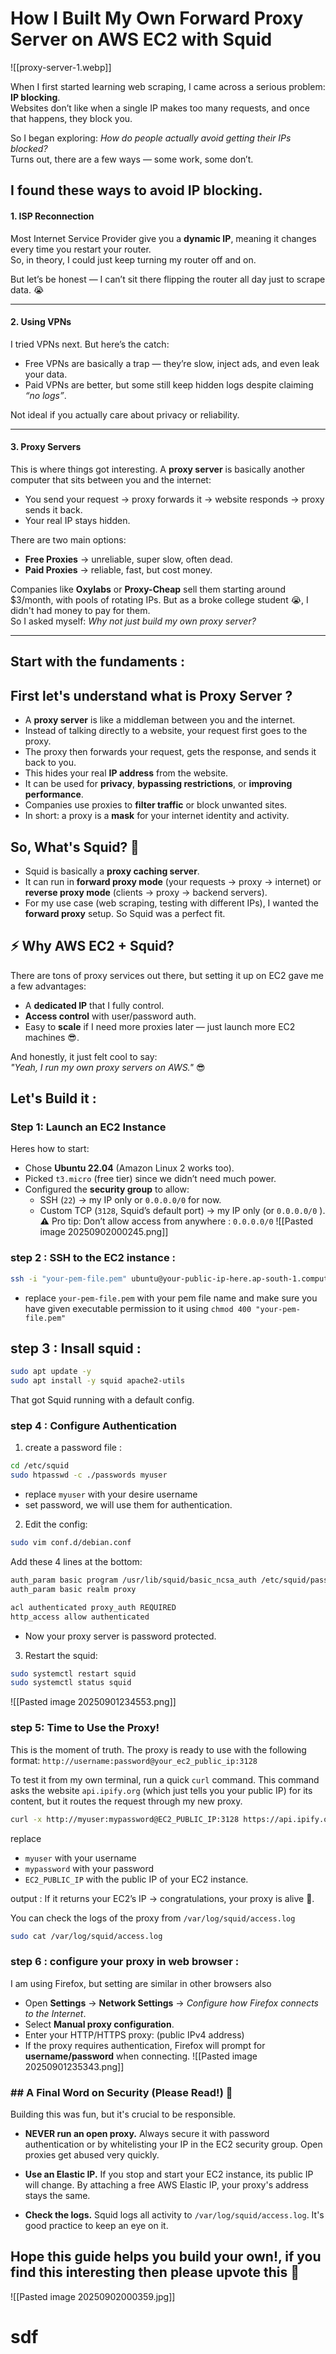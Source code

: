 




# How I Built My Own Forward Proxy Server on AWS EC2 with Squid
![[proxy-server-1.webp]]


When I first started learning web scraping, I came across a serious problem: **IP blocking**.  
Websites don’t like when a single IP makes too many requests, and once that happens, they block you.

So I began exploring: _How do people actually avoid getting their IPs blocked?_  
Turns out, there are a few ways — some work, some don’t.

## I found these ways to avoid IP blocking.


#### 1. ISP Reconnection

Most Internet Service Provider give you a **dynamic IP**, meaning it changes every time you restart your router.  
So, in theory, I could just keep turning my router off and on.

But let’s be honest — I can’t sit there flipping the router all day just to scrape data. 😭

---
#### 2. Using VPNs

I tried VPNs next. But here’s the catch:
- Free VPNs are basically a trap — they’re slow, inject ads, and even leak your data.
- Paid VPNs are better, but some still keep hidden logs despite claiming _“no logs”_.

Not ideal if you actually care about privacy or reliability.

---

#### 3. Proxy Servers

This is where things got interesting.
A **proxy server** is basically another computer that sits between you and the internet:
- You send your request → proxy forwards it → website responds → proxy sends it back.
- Your real IP stays hidden.

There are two main options:
- **Free Proxies** → unreliable, super slow, often dead.
- **Paid Proxies** → reliable, fast, but cost money.

Companies like **Oxylabs** or **Proxy-Cheap** sell them starting around $3/month, with pools of rotating IPs.
But as a broke college student 😭, I didn't had money to pay for them.  
So I asked myself: _Why not just build my own proxy server?_

---


## Start with the fundaments : 

## First let's understand what is Proxy Server ?

- A **proxy server** is like a middleman between you and the internet.
- Instead of talking directly to a website, your request first goes to the proxy.
- The proxy then forwards your request, gets the response, and sends it back to you.
- This hides your real **IP address** from the website.
- It can be used for **privacy**, **bypassing restrictions**, or **improving performance**.
- Companies use proxies to **filter traffic** or block unwanted sites.
- In short: a proxy is a **mask** for your internet identity and activity.


## So, What's Squid? 🤔

- Squid is basically a **proxy caching server**.
- It can run in **forward proxy mode** (your requests → proxy → internet) or **reverse proxy mode** (clients → proxy → backend servers).
- For my use case (web scraping, testing with different IPs), I wanted the **forward proxy** setup.
So Squid was a perfect fit.


## ⚡ Why AWS EC2 + Squid?

There are tons of proxy services out there, but setting it up on EC2 gave me a few advantages:

- A **dedicated IP** that I fully control.
- **Access control** with user/password auth.
- Easy to **scale** if I need more proxies later — just launch more EC2 machines 😎.

And honestly, it just felt cool to say:  
_"Yeah, I run my own proxy servers on AWS."_ 😎


## Let's Build it :

### Step 1: Launch an EC2 Instance

Heres how to start:
- Chose **Ubuntu 22.04** (Amazon Linux 2 works too).
- Picked `t3.micro` (free tier) since we didn’t need much power.
- Configured the **security group** to allow:
    - SSH (`22`) → my IP only or `0.0.0.0/0` for now.
    - Custom TCP (`3128`, Squid’s default port) → my IP only (or `0.0.0.0/0` ).
⚠️ Pro tip: Don’t allow access from anywhere :  `0.0.0.0/0`
![[Pasted image 20250902000245.png]]


### step 2 : SSH to the EC2 instance : 

```bash
ssh -i "your-pem-file.pem" ubuntu@your-public-ip-here.ap-south-1.compute.amazonaws.com
```

- replace `your-pem-file.pem` with your pem file name and make sure you have given executable permission to it using `chmod 400 "your-pem-file.pem"`


## step 3 : Insall squid : 

```bash
sudo apt update -y
sudo apt install -y squid apache2-utils
```
That got Squid running with a default config.

### step 4 : Configure Authentication

1. create a password file : 

```bash
cd /etc/squid
sudo htpasswd -c ./passwords myuser 
```
- replace `myuser` with your desire username
- set password, we will use them for authentication.

2. Edit the config:
```bash
sudo vim conf.d/debian.conf
```

Add these 4 lines at the bottom:
```bash
auth_param basic program /usr/lib/squid/basic_ncsa_auth /etc/squid/passwords
auth_param basic realm proxy

acl authenticated proxy_auth REQUIRED
http_access allow authenticated
```
- Now your proxy server is password protected.

3. Restart the squid:
```bash
sudo systemctl restart squid
sudo systemctl status squid
```
![[Pasted image 20250901234553.png]]


### step 5: Time to Use the Proxy!

This is the moment of truth. The proxy is ready to use with the following format: `http://username:password@your_ec2_public_ip:3128`

To test it from my own terminal, run a quick `curl` command. This command asks the website `api.ipify.org` (which just tells you your public IP) for its content, but it routes the request through my new proxy.
```bash
curl -x http://myuser:mypassword@EC2_PUBLIC_IP:3128 https://api.ipify.org
```
replace
- `myuser` with your username 
- `mypassword` with your password
- `EC2_PUBLIC_IP` with the public IP of your EC2 instance.

output : If it returns your EC2’s IP → congratulations, your proxy is alive 🎉.

You can check the logs of the proxy from `/var/log/squid/access.log`

```bash
sudo cat /var/log/squid/access.log
```

### step 6 : configure your proxy in web browser : 

I am using Firefox, but setting are similar in other browsers also
- Open **Settings** → **Network Settings** → _Configure how Firefox connects to the Internet_.
- Select **Manual proxy configuration**.
- Enter your HTTP/HTTPS proxy: (public IPv4 address)
- If the proxy requires authentication, Firefox will prompt for **username/password** when connecting.
![[Pasted image 20250901235343.png]]



### ## A Final Word on Security (Please Read!)  🙏

Building this was fun, but it's crucial to be responsible.

- **NEVER run an open proxy.** Always secure it with password authentication or by whitelisting your IP in the EC2 security group. Open proxies get abused very quickly.
    
- **Use an Elastic IP.** If you stop and start your EC2 instance, its public IP will change. By attaching a free AWS Elastic IP, your proxy's address stays the same.
    
- **Check the logs.** Squid logs all activity to `/var/log/squid/access.log`. It's good practice to keep an eye on it.

## Hope this guide helps you build your own!, if you find this interesting then please upvote this 🙂

![[Pasted image 20250902000359.jpg]]


# sdf